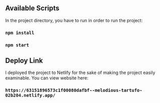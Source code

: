 
## Available Scripts

In the project directory, you have to run in order to run the project:

### `npm install`
### `npm start`

## Deploy Link

I deployed the project to Netlify for the sake of making the project easily examinable. You can view website here:

### `https://63151896573c1f00080dafbf--melodious-tartufo-02b204.netlify.app/`

